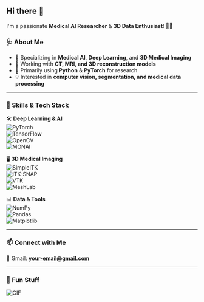 ## Hi there 👋  
I'm a passionate **Medical AI Researcher** & **3D Data Enthusiast**! 🏥🧠  

### 🩺 About Me  
- 🔬 Specializing in **Medical AI**, **Deep Learning**, and **3D Medical Imaging**  
- 🧠 Working with **CT, MRI, and 3D reconstruction models**  
- 🐍 Primarily using **Python** & **PyTorch** for research  
- 💡 Interested in **computer vision, segmentation, and medical data processing**  

---

### 🚀 Skills & Tech Stack  
🛠 **Deep Learning & AI**  
![PyTorch](https://img.shields.io/badge/PyTorch-%23EE4C2C.svg?style=flat-square&logo=pytorch&logoColor=white)  
![TensorFlow](https://img.shields.io/badge/TensorFlow-%23FF6F00.svg?style=flat-square&logo=tensorflow&logoColor=white)  
![OpenCV](https://img.shields.io/badge/OpenCV-%235C3EE8.svg?style=flat-square&logo=opencv&logoColor=white)  
![MONAI](https://img.shields.io/badge/MONAI-%230077B5.svg?style=flat-square)  

🖥 **3D Medical Imaging**  
![SimpleITK](https://img.shields.io/badge/SimpleITK-%236DB33F.svg?style=flat-square)  
![ITK-SNAP](https://img.shields.io/badge/ITK--SNAP-%23FFA500.svg?style=flat-square)  
![VTK](https://img.shields.io/badge/VTK-%231E90FF.svg?style=flat-square)  
![MeshLab](https://img.shields.io/badge/MeshLab-%23635DFF.svg?style=flat-square)  

📊 **Data & Tools**  
![NumPy](https://img.shields.io/badge/NumPy-%23013243.svg?style=flat-square&logo=numpy&logoColor=white)  
![Pandas](https://img.shields.io/badge/Pandas-%23150458.svg?style=flat-square&logo=pandas&logoColor=white)  
![Matplotlib](https://img.shields.io/badge/Matplotlib-%23FF6F00.svg?style=flat-square)  

---

### 📫 Connect with Me  
📧 Gmail: **your-email@gmail.com**  

---

### 🎨 Fun Stuff  
![GIF](https://media.giphy.com/media/QTfX9Ejfra3ZmNxh6B/giphy.gif)  

<!--
**kyoung-lee/kyoung-lee** is a ✨ _special_ ✨ repository because its `README.md` (this file) appears on your GitHub profile.

Here are some ideas to get you started:

- 🔭 I’m currently working on ...
- 🌱 I’m currently learning ...
- 👯 I’m looking to collaborate on ...
- 🤔 I’m looking for help with ...
- 💬 Ask me about ...
- 📫 How to reach me: ...
- 😄 Pronouns: ...
- ⚡ Fun fact: ...
-->
